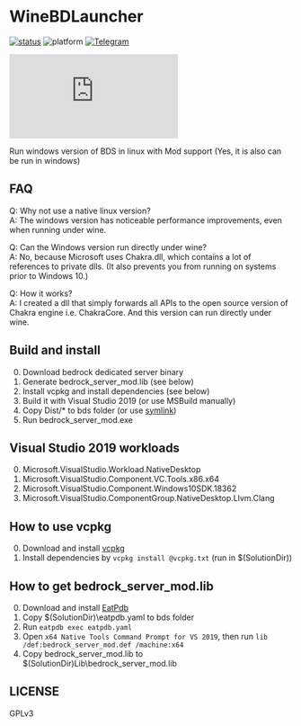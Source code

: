 # WineBDLauncher
<a href="https://github.com/codehz/wine-bdlauncher/actions">![status](https://img.shields.io/github/workflow/status/codehz/wine-bdlauncher/CI?style=for-the-badge)</a>
![platform](https://img.shields.io/badge/platform-win--x64%20%7C%20wine--linux--x64-green?style=for-the-badge)
<a href="https://t.me/wine_bdlauncher">![Telegram](https://img.shields.io/badge/telegram-wine_bdlauncher-%232CA5E0?style=for-the-badge&logo=Telegram)</a><br>

<a href="https://github.com/codehz/wine-bdlauncher/releases/latest/download/pkg.tar.xz">![GitHub Releases (by Asset)](https://img.shields.io/github/downloads/codehz/wine-bdlauncher/latest/pkg.tar.xz?style=for-the-badge)</a><br>

Run windows version of BDS in linux with Mod support (Yes, it is also can be run in windows)

## FAQ

Q: Why not use a native linux version?<br>
A: The windows version has noticeable performance improvements, even when running under wine.

Q: Can the Windows version run directly under wine?<br>
A: No, because Microsoft uses Chakra.dll, which contains a lot of references to private dlls. (It also prevents you from running on systems prior to Windows 10.)

Q: How it works?<br>
A: I created a dll that simply forwards all APIs to the open source version of Chakra engine i.e. ChakraCore. And this version can run directly under wine.

## Build and install

0. Download bedrock dedicated server binary
1. Generate bedrock_server_mod.lib (see below)
2. Install vcpkg and install dependencies (see below)
3. Build it with Visual Studio 2019 (or use MSBuild manually)
4. Copy Dist/* to bds folder (or use [symlink](https://blogs.windows.com/windowsdeveloper/2016/12/02/symlinks-windows-10/))
5. Run bedrock_server_mod.exe

## Visual Studio 2019 workloads

0. Microsoft.VisualStudio.Workload.NativeDesktop
1. Microsoft.VisualStudio.Component.VC.Tools.x86.x64
2. Microsoft.VisualStudio.Component.Windows10SDK.18362
3. Microsoft.VisualStudio.ComponentGroup.NativeDesktop.Llvm.Clang

## How to use vcpkg

0. Download and install [vcpkg](https://github.com/microsoft/vcpkg)
1. Install dependencies by `vcpkg install @vcpkg.txt` (run in $(SolutionDir))

## How to get bedrock_server_mod.lib

0. Download and install [EatPdb](https://github.com/CodeHz/EatPdb)
1. Copy $(SolutionDir)\eatpdb.yaml to bds folder
2. Run `eatpdb exec eatpdb.yaml`
3. Open `x64 Native Tools Command Prompt for VS 2019`, then run `lib /def:bedrock_server_mod.def /machine:x64`
4. Copy bedrock_server_mod.lib to $(SolutionDir)Lib\bedrock_server_mod.lib

## LICENSE

GPLv3